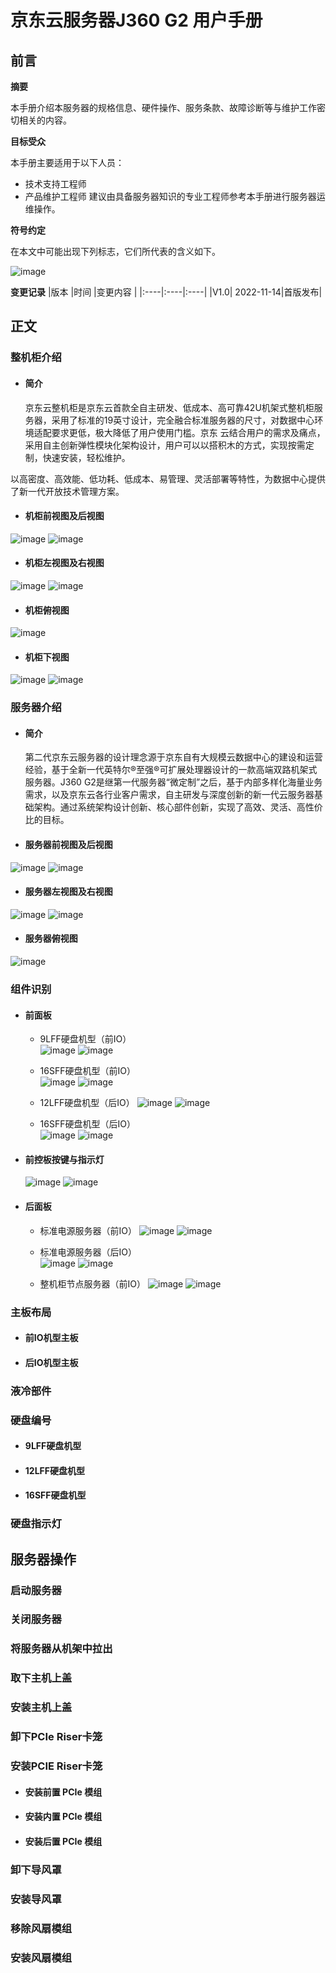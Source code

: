 # **京东云服务器J360 G2 用户手册**

## **前言** 

**摘要**

本手册介绍本服务器的规格信息、硬件操作、服务条款、故障诊断等与维护工作密切相关的内容。

**目标受众**

本手册主要适用于以下人员：
- 技术支持工程师
- 产品维护工程师
建议由具备服务器知识的专业工程师参考本手册进行服务器运维操作。

**符号约定**

在本文中可能出现下列标志，它们所代表的含义如下。

![image](https://user-images.githubusercontent.com/117898035/202653027-28a1827f-bc45-4c24-a614-93eaf6db4609.png)

**变更记录**
|版本 |时间 |变更内容 |
|:----|:----|:----|
|V1.0| 2022-11-14|首版发布|
 
## **正文**
### 整机柜介绍	
  - #### 简介	
    京东云整机柜是京东云首款全自主研发、低成本、高可靠42U机架式整机柜服务器，采用了标准的19英寸设计，完全融合标准服务器的尺寸，对数据中心环境适配要求更低，极大降低了用户使用门槛。京东 云结合用户的需求及痛点，采用自主创新弹性模块化架构设计，用户可以以搭积木的方式，实现按需定制，快速安装，轻松维护。
    
  以高密度、高效能、低功耗、低成本、易管理、灵活部署等特性，为数据中心提供了新一代开放技术管理方案。

  - #### 机柜前视图及后视图	
  ![image](https://user-images.githubusercontent.com/117898035/202659523-c6eafb2d-56b7-41c4-8028-7738222ce62c.png)
  ![image](https://user-images.githubusercontent.com/117898035/202660405-c4e9c100-d5a8-4245-8b16-a717791645cd.png)

  - #### 机柜左视图及右视图	
  ![image](https://user-images.githubusercontent.com/117898035/202660757-da0f9fc4-6948-4690-9e53-05291485e804.png)
  ![image](https://user-images.githubusercontent.com/117898035/202660789-1f84feac-e126-4271-8c07-aaab5d8ff081.png)

  - #### 机柜俯视图	
  ![image](https://user-images.githubusercontent.com/117898035/202660864-ef9ae17f-3178-4d18-a189-85a34ae6c14d.png)

  - #### 机柜下视图	
  ![image](https://user-images.githubusercontent.com/117898035/202660893-29081355-7230-449f-aa44-58cd01c86157.png)
  ![image](https://user-images.githubusercontent.com/117898035/202660960-520a2009-5d65-453c-a6f9-e4efd260f8ca.png) 

### 服务器介绍	
  - #### 简介
    第二代京东云服务器的设计理念源于京东自有大规模云数据中心的建设和运营经验，基于全新一代英特尔®至强®可扩展处理器设计的一款高端双路机架式服务器。J360 G2是继第一代服务器“微定制”之后，基于内部多样化海量业务需求，以及京东云各行业客户需求，自主研发与深度创新的新一代云服务器基础架构。通过系统架构设计创新、核心部件创新，实现了高效、灵活、高性价比的目标。
  - #### 服务器前视图及后视图	
   ![image](https://user-images.githubusercontent.com/117898035/202661120-7257c2cb-bfb2-47be-9703-72b9de7b0f15.png) 
   ![image](https://user-images.githubusercontent.com/117898035/202661177-7d118fee-546b-48d5-bad3-b97f7e5eafb1.png)

  - #### 服务器左视图及右视图	
   ![image](https://user-images.githubusercontent.com/117898035/202661249-5b3ac3e1-0b47-47d1-91e4-580157087aff.png)
   ![image](https://user-images.githubusercontent.com/117898035/202661623-833563da-6907-4c40-aa1d-3daf9b5102c9.png)
   
  - #### 服务器俯视图	
   ![image](https://user-images.githubusercontent.com/117898035/202661698-306d4950-759d-43cc-aeee-be5dae235dc0.png)

### 组件识别	

  - #### 前面板	
    -	9LFF硬盘机型（前IO）	
   ![image](https://user-images.githubusercontent.com/117898035/202661853-f56bf797-0622-47e8-9714-d653ffe0d0d2.png)
     ![image](https://user-images.githubusercontent.com/117898035/202661895-a5981a79-f6a4-472d-a2c7-3d4b53800584.png) 

    - 16SFF硬盘机型（前IO）	
    ![image](https://user-images.githubusercontent.com/117898035/202662008-d18d9c49-f967-4798-a7df-08347c6638e5.png)
      ![image](https://user-images.githubusercontent.com/117898035/202662044-0d77a39f-ebbe-471f-a3c8-60fa75e24b71.png)

    - 12LFF硬盘机型（后IO）
    ![image](https://user-images.githubusercontent.com/117898035/202662066-03f65fb6-4b0f-4660-8167-ae3ada5b163e.png)
      ![image](https://user-images.githubusercontent.com/117898035/202663008-75d41579-37b8-4376-b9ff-5ff50b27be8f.png)  

    - 16SFF硬盘机型（后IO）	
    ![image](https://user-images.githubusercontent.com/117898035/202662111-5b5e50eb-3dfa-454c-9200-c11c8a09f2ee.png)
      ![image](https://user-images.githubusercontent.com/117898035/202663114-e719759f-3434-4596-8011-47afeb367a20.png)

  - #### 前控板按键与指示灯	
    ![image](https://user-images.githubusercontent.com/117898035/202663478-4c5fadde-435a-4278-8511-ddc7d820ca08.png)
      ![image](https://user-images.githubusercontent.com/117898035/202663571-777fc3a9-c05c-4846-b0e5-6cf28f8e9c24.png)

  - #### 后面板	
   	-  标准电源服务器（前IO）
   	![image](https://user-images.githubusercontent.com/117898035/202663794-9b254709-c00f-4ea1-a6a5-717687b80f98.png)
      ![image](https://user-images.githubusercontent.com/117898035/202663835-c8dd9f4a-1f85-415c-abaa-1d7e99bbdbe2.png)


    - 标准电源服务器（后IO）	
    ![image](https://user-images.githubusercontent.com/117898035/202663853-8787ce41-f5ee-44b9-bd13-89c52f1938fa.png)
      ![image](https://user-images.githubusercontent.com/117898035/202663883-79dc4626-3e99-4da5-93e3-67398e22fda5.png)

    - 整机柜节点服务器（前IO）	
    ![image](https://user-images.githubusercontent.com/117898035/202663919-15b5d60d-beaf-46e2-bd8d-67098593add7.png)
      ![image](https://user-images.githubusercontent.com/117898035/202663951-7cf93c0b-8461-4039-ba1d-9c5933f2732b.png)

### 主板布局	
- ####	前IO机型主板	
- ####	后IO机型主板	
### 	液冷部件	
### 	硬盘编号	
- ####	9LFF硬盘机型	
- ####	12LFF硬盘机型	
- ####	16SFF硬盘机型	
### 	硬盘指示灯	

## 服务器操作	
### 启动服务器	
### 关闭服务器	
### 将服务器从机架中拉出	
### 取下主机上盖	
### 安装主机上盖	
### 卸下PCIe Riser卡笼	
### 安装PCIE Riser卡笼	
- ####	安装前置 PCIe 模组	
- ####	安装内置 PCIe 模组
- ####	安装后置 PCIe 模组	
### 卸下导风罩	
### 安装导风罩	
### 移除风扇模组	
### 安装风扇模组	


